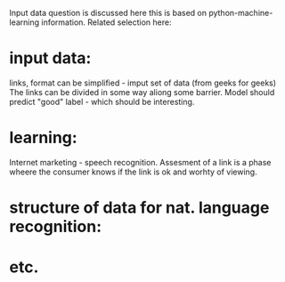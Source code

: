 Input data question is discussed here
this is based on python-machine-learning information.
Related selection here:
# input data:
links, format can be simplified - imput set of data (from geeks for geeks)
The links can be divided in some way aliong some barrier.
Model should predict "good" label - which should be interesting.
# learning:
Internet marketing - speech recognition. Assesment of a link is a phase wheere the consumer knows if the link is ok and worhty of viewing. 
# structure of data for nat. language recognition:
# etc.
